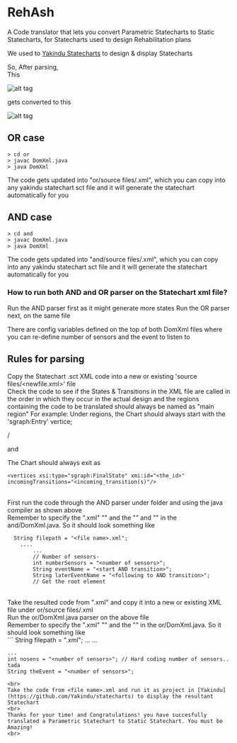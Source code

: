 # RehAsh
A Code translator that lets you convert Parametric Statecharts to Static Statecharts, for Statecharts used to design Rehabilitation plans

We used to [Yakindu Statecharts](https://github.com/Yakindu/statecharts) to design & display Statecharts

So, After parsing, <br> 
This

![alt tag](https://raw.githubusercontent.com/emsoftaut/ReHashFME/master/case-study/PSCboxed.png)

gets converted to this 

![alt tag](https://raw.githubusercontent.com/emsoftaut/ReHashFME/master/case-study/PSCNew.png)

## OR case

```
> cd or
> javac DomXml.java
> java DomXml
```
The code gets updated into "or/source files/<file name>.xml", which you can copy into any yakindu statechart sct file and it will generate the statechart automatically for you

## AND case


```
> cd and
> javac DomXml.java
> java DomXml
```
The code gets updated into "and/source files/<file name>.xml", which you can copy into any yakindu statechart sct file and it will generate the statechart automatically for you


### How to run both AND and OR parser on the Statechart xml file?

Run the AND parser first as it might generate more states
Run the OR parser next, on the same file

There are config variables defined on the top of both DomXml files
where you can re-define number of sensors and the event to listen to

## Rules for parsing
Copy the Statechart .sct XML code into a new or existing 'source files/<newfile.xml>' file
<br>
Check the code to see if the States & Transitions in the XML file are called in the order in which they occur in the actual design and the regions <regions xmi:id="<the_id>" name="main region"> containing the code to be translated should always be named as "main region"
For example:
Under regions, the Chart should always start with the 'sgraph:Entry' vertice;
<br>


/<vertices xsi:type="sgraph:Entry" xmi:id="<the_id>">
        <outgoingTransitions xmi:id="<the_id>" target="<target>"/>
 </vertices>

and

The Chart should always exit as 
```
<vertices xsi:type="sgraph:FinalState" xmi:id="<the_id>" incomingTransitions="<incoming_transition(s)"/>
```
<br>
First run the code through the AND parser under folder and using the java compiler as shown above
<br>
Remember to specify the "<file name>.xml" "<number of sensors>" and the "<start AND transition>" and "<following to AND transition>" in the and/DomXml.java. So it should look something like

```
  String filepath = "<file name>.xml";
	....
    	...
		// Number of sensors- 
		int numberSensors = "<number of sensors>";
		String eventName = "<start AND transition>";
		String laterEventName = "<following to AND transition>";
		// Get the root element
```
<br>
Take the resulted code from "<file name>.xml" and copy it into a new or existing XML file under or/source files/<file name>.xml
<br>
Run the or/DomXml.java parser on the above file
<br>
Remember to specify the "<file name>.xml" "<number of sensors>" and the "<OR transition name>" in the or/DomXml.java. So it should look something like
<br>
```
String filepath = "<file name>.xml";
	...
	...
	
	...
	int nosens = "<number of sensors>"; // Hard coding number of sensors.. tada
	String theEvent = "<number of sensors>";
```
<br>
Take the code from <file name>.xml and run it as project in [Yakindu](https://github.com/Yakindu/statecharts) to display the resultant Statechart
<br>
Thanks for your time! and Congratulations! you have succesfully translated a Parametric Statechart to Static Statechart. You must be Amazing!
<br>
